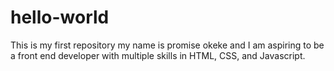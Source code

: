 # hello-world
This is my first repository
my name is promise okeke and I am aspiring to be a front end developer with multiple skills in HTML, CSS, and Javascript.
